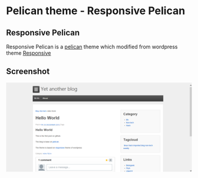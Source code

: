 Pelican theme - Responsive Pelican
================================

Responsive Pelican
----------

Responsive Pelican is a [pelican](https://github.com/getpelican/pelican) theme which modified from wordpress theme [Responsive](http://wordpress.org/themes/responsive)



Screenshot
----------

  ![Screenshot](screenshot.PNG)
